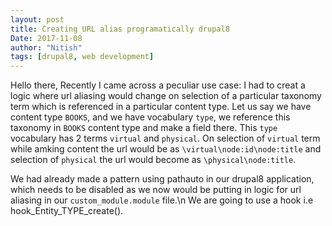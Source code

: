 ```yaml
---
layout: post
title: Creating URL alias programatically drupal8
Date: 2017-11-08
author: "Nitish"
tags: [drupal8, web development]
---
```

Hello there,
Recently I came across a peculiar use case:
I had to creat a logic where url aliasing would change on selection of a particular taxonomy term which is referenced in a particular content type.
Let us say we have content type `BOOKS`, and we have vocabulary `type`, we reference this taxonomy in `BOOKS` content type and make a field there. This `type` vocabulary has 2 terms `virtual` and `physical`.
On selection of `virtual` term while amking content the url would be as `\virtual\node:id\node:title` and selection of `physical` the url would become as `\physical\node:title`.

We had already made a pattern using pathauto in our drupal8 application, which needs to be disabled as we now would be putting in logic for url aliasing in our `custom_module.module` file.\n
We are going to use a hook i.e hook_Entity_TYPE_create().
